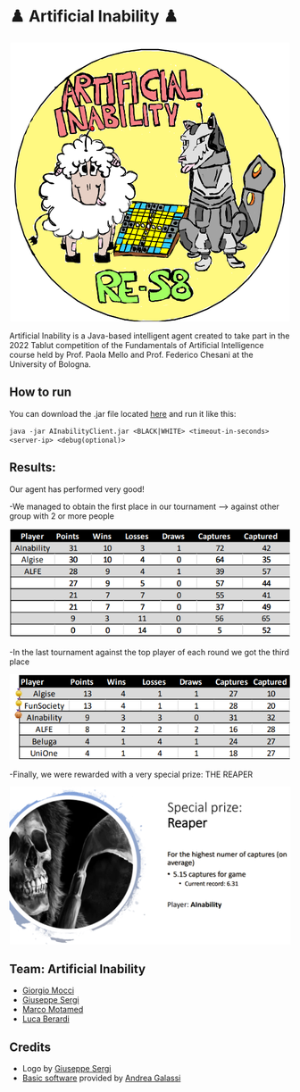 # :chess_pawn: Artificial Inability :chess_pawn:

<p align="center">
   <img src="Tablut/images/Logo.PNG" width="500" height="500">
</p>

Artificial Inability is a Java-based intelligent agent created to take part in the 2022 Tablut competition of the Fundamentals of Artificial Intelligence course held by Prof. Paola Mello and Prof. Federico Chesani at the University of Bologna.

## How to run
You can download the .jar file located [here](https://github.com/giorgio-mocci/Tablut2022_Artificial_Inability/tree/main/Tablut/Executables) and run it like this:
```
java -jar AInabilityClient.jar <BLACK|WHITE> <timeout-in-seconds> <server-ip> <debug(optional)>
```


## Results:
Our agent has performed very good!

-We managed to obtain the first place in our tournament --> against other group with 2 or more people
<p align="center">
   <img src="Tablut/images/FirstRoundResults.PNG" >
</p>

-In the last tournament against the top player of each round we got the third place
<p align="center">
   <img src="Tablut/images/FinalRoundResults.PNG" >
</p>

-Finally, we were rewarded with a very special prize: THE REAPER
<p align="center">
   <img src="Tablut/images/SpecialPrize.PNG" >
</p>


## Team: Artificial Inability
- [Giorgio Mocci](https://github.com/giorgio-mocci)
- [Giuseppe Sergi](https://github.com/GiuseppeSergi3)
- [Marco Motamed](https://github.com/MotaMarco)
- [Luca Berardi](https://github.com/LucaBerardi6)

## Credits
- Logo by [Giuseppe Sergi](https://github.com/GiuseppeSergi3)
- [Basic software](https://github.com/AGalassi/TablutCompetition) provided by [Andrea Galassi](https://github.com/AGalassi) 

